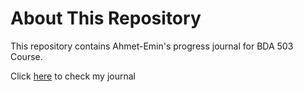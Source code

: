 # About This Repository

This repository contains Ahmet-Emin's progress journal for BDA 503 Course. 

Click [here](https://pjournal.github.io/mef04-ahmeteminsa) to check my journal
